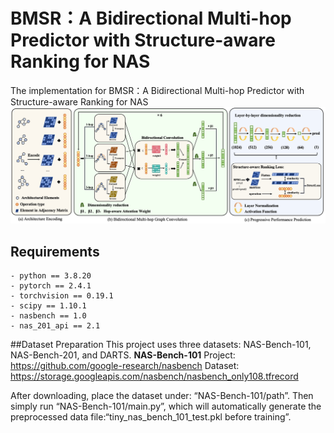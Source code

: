 # BMSR：A Bidirectional Multi-hop Predictor with Structure-aware Ranking for NAS
The implementation for BMSR：A Bidirectional Multi-hop Predictor with Structure-aware Ranking for NAS
![The overview of BMSR](./images/BMSR.png)
## Requirements
```
- python == 3.8.20 
- pytorch == 2.4.1
- torchvision == 0.19.1
- scipy == 1.10.1
- nasbench == 1.0
- nas_201_api == 2.1
```
##Dataset Preparation
This project uses three datasets: NAS-Bench-101, NAS-Bench-201, and DARTS.
**NAS-Bench-101**
Project: https://github.com/google-research/nasbench
Dataset: https://storage.googleapis.com/nasbench/nasbench_only108.tfrecord

After downloading, place the dataset under: “NAS-Bench-101/path”.
Then simply run “NAS-Bench-101/main.py”, which will automatically generate the preprocessed data file:“tiny_nas_bench_101_test.pkl before training”.
